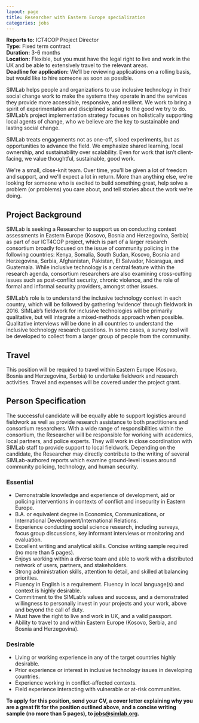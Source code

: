 ```yaml
---
layout: page
title: Researcher with Eastern Europe specialization
categories: jobs
---
```

**Reports to:** ICT4COP Project Director  
**Type:** Fixed term contract  
**Duration:** 3-6 months  
**Location:** Flexible, but you must have the legal right to live and work in the UK and be able to extensively travel to the relevant areas.  
**Deadline for application:** We’ll be reviewing applications on a rolling basis, but would like to hire someone as soon as possible.  

SIMLab helps people and organizations to use inclusive technology in their social change work to make the systems they operate in and the services they provide more accessible, responsive, and resilient. We work to bring a spirit of experimentation and disciplined scaling to the good we try to do. SIMLab’s project implementation strategy focuses on holistically supporting local agents of change, who we believe are the key to sustainable and lasting social change.

SIMLab treats engagements not as one-off, siloed experiments, but as opportunities to advance the field. We emphasize shared learning, local ownership, and sustainability over scalability. Even for work that isn’t client-facing, we value thoughtful, sustainable, good work.

We're a small, close-knit team. Over time, you'll be given a lot of freedom and support, and we'll expect a lot in return. More than anything else, we're looking for someone who is excited to build something great, help solve a problem (or problems) you care about, and tell stories about the work we're doing.

## Project Background
SIMLab is seeking a Researcher to support us on conducting context assessments in Eastern Europe (Kosovo, Bosnia and Herzegovina, Serbia) as part of our ICT4COP project, which is part of a larger research consortium broadly focused on the issue of community policing in the following countries: Kenya, Somalia, South Sudan, Kosovo, Bosnia and Herzegovina, Serbia, Afghanistan, Pakistan, El Salvador, Nicaragua, and Guatemala. While inclusive technology is a central feature within the research agenda, consortium researchers are also examining cross-cutting issues such as post-conflict security, chronic violence, and the role of formal and informal security providers, amongst other issues.

SIMLab’s role is to understand the inclusive technology context in each country, which will be followed by gathering ‘evidence’ through fieldwork in 2016. SIMLab’s fieldwork for inclusive technologies will be primarily qualitative, but will integrate a mixed-methods approach when possible. Qualitative interviews will be done in all countries to understand the inclusive technology research questions. In some cases, a survey tool will be developed to collect from a larger group of people from the community.

## Travel
This position will be required to travel within Eastern Europe (Kosovo, Bosnia and Herzegovina, Serbia) to undertake fieldwork and research activities. Travel and expenses will be covered under the project grant.

## Person Specification
The successful candidate will be equally able to support logistics around fieldwork as well as provide research assistance to both practitioners and consortium researchers. With a wide range of responsibilities within the consortium, the Researcher will be responsible for working with academics, local partners, and police experts. They will work in close coordination with SIMLab staff to provide support to local fieldwork. Depending on the candidate, the Researcher may directly contribute to the writing of several SIMLab-authored reports which examine ground-level issues around community policing, technology, and human security.

### Essential
* Demonstrable knowledge and experience of development, aid or policing interventions in contexts of conflict and insecurity in Eastern Europe.
* B.A. or equivalent degree in Economics, Communications, or International Development/International Relations.
* Experience conducting social science research, including surveys, focus group discussions, key informant interviews or monitoring and evaluation.
* Excellent writing and analytical skills. Concise writing sample required (no more than 5 pages).
* Enjoys working within a diverse team and able to work with a distributed network of users, partners, and stakeholders.
* Strong administration skills, attention to detail, and skilled at balancing priorities.
*	Fluency in English is a requirement. Fluency in local language(s) and context is highly desirable.
*	Commitment to the SIMLab’s values and success, and a demonstrated willingness to personally invest in your projects and your work, above and beyond the call of duty.
*	Must have the right to live and work in UK, and a valid passport.
*	Ability to travel to and within Eastern Europe (Kosovo, Serbia, and Bosnia and Herzegovina).

### Desirable
*	Living or working experience in any of the target countries highly desirable.
*	Prior experience or interest in inclusive technology issues in developing countries.
*	Experience working in conflict-affected contexts.
*	Field experience interacting with vulnerable or at-risk communities.

**To  apply for this position, send your CV, a cover letter explaining why you are a great fit for the position outlined above, and a concise writing sample (no more than 5 pages), to jobs@simlab.org.**
